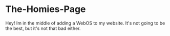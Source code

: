 # The-Homies-Page
Hey!
Im in the middle of adding a WebOS to my website.
It's not going to be the best, but it's not that bad either.
